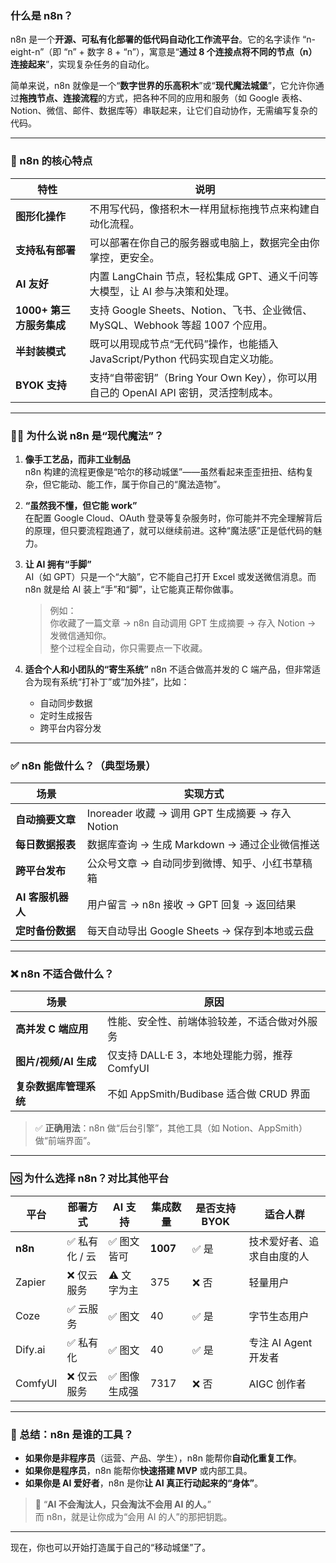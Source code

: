 ### 什么是 n8n？

n8n 是一个**开源、可私有化部署的低代码自动化工作流平台**。它的名字读作 “n-eight-n”（即 “n” + 数字 8 + “n”），寓意是“**通过 8 个连接点将不同的节点（n）连接起来**”，实现复杂任务的自动化。

简单来说，n8n 就像是一个“**数字世界的乐高积木**”或“**现代魔法城堡**”，它允许你通过**拖拽节点、连接流程**的方式，把各种不同的应用和服务（如 Google 表格、Notion、微信、邮件、数据库等）串联起来，让它们自动协作，无需编写复杂的代码。

---

### 🌟 n8n 的核心特点

| 特性 | 说明 |
|------|------|
| **图形化操作** | 不用写代码，像搭积木一样用鼠标拖拽节点来构建自动化流程。 |
| **支持私有部署** | 可以部署在你自己的服务器或电脑上，数据完全由你掌控，更安全。 |
| **AI 友好** | 内置 LangChain 节点，轻松集成 GPT、通义千问等大模型，让 AI 参与决策和处理。 |
| **1000+ 第三方服务集成** | 支持 Google Sheets、Notion、飞书、企业微信、MySQL、Webhook 等超 1007 个应用。 |
| **半封装模式** | 既可以用现成节点“无代码”操作，也能插入 JavaScript/Python 代码实现自定义功能。 |
| **BYOK 支持** | 支持“自带密钥”（Bring Your Own Key），你可以用自己的 OpenAI API 密钥，灵活控制成本。 |

---

### 🧙‍♂️ 为什么说 n8n 是“现代魔法”？

1. **像手工艺品，而非工业制品**  
   n8n 构建的流程更像是“哈尔的移动城堡”——虽然看起来歪歪扭扭、结构复杂，但它能动、能工作，属于你自己的“魔法造物”。

2. **“虽然我不懂，但它能 work”**  
   在配置 Google Cloud、OAuth 登录等复杂服务时，你可能并不完全理解背后的原理，但只要流程跑通了，就可以继续前进。这种“魔法感”正是低代码的魅力。

3. **让 AI 拥有“手脚”**  
   AI（如 GPT）只是一个“大脑”，它不能自己打开 Excel 或发送微信消息。而 n8n 就是给 AI 装上“手”和“脚”，让它能真正帮你做事。

   > 例如：  
   > 你收藏了一篇文章 → n8n 自动调用 GPT 生成摘要 → 存入 Notion → 发微信通知你。  
   > 整个过程全自动，你只需要点一下收藏。

4. **适合个人和小团队的“寄生系统”** 
   n8n 不适合做高并发的 C 端产品，但非常适合为现有系统“打补丁”或“加外挂”，比如：
   - 自动同步数据
   - 定时生成报告
   - 跨平台内容分发

---

### ✅ n8n 能做什么？（典型场景）

| 场景 | 实现方式 |
|------|----------|
| **自动摘要文章** | Inoreader 收藏 → 调用 GPT 生成摘要 → 存入 Notion |
| **每日数据报表** | 数据库查询 → 生成 Markdown → 通过企业微信推送 |
| **跨平台发布** | 公众号文章 → 自动同步到微博、知乎、小红书草稿箱 |
| **AI 客服机器人** | 用户留言 → n8n 接收 → GPT 回复 → 返回结果 |
| **定时备份数据** | 每天自动导出 Google Sheets → 保存到本地或云盘 |

---

### ❌ n8n 不适合做什么？

| 场景 | 原因 |
|------|------|
| **高并发 C 端应用** | 性能、安全性、前端体验较差，不适合做对外服务 |
| **图片/视频/AI 生成** | 仅支持 DALL·E 3，本地处理能力弱，推荐 ComfyUI |
| **复杂数据库管理系统** | 不如 AppSmith/Budibase 适合做 CRUD 界面 |

> ✅ **正确用法**：n8n 做“后台引擎”，其他工具（如 Notion、AppSmith）做“前端界面”。

---

### 🆚 为什么选择 n8n？对比其他平台

| 平台 | 部署方式 | AI 支持 | 集成数量 | 是否支持 BYOK | 适合人群 |
|------|---------|--------|-----------|----------------|-----------|
| **n8n** | ✅ 私有化 / 云 | ✅ 图文皆可 | **1007** | ✅ 是 | 技术爱好者、追求自由度的人 |
| Zapier | ❌ 仅云服务 | ⚠️ 文字为主 | 375 | ❌ 否 | 轻量用户 |
| Coze | ✅ 云服务 | ✅ 图文 | 40 | ✅ 是 | 字节生态用户 |
| Dify.ai | ✅ 私有化 | ✅ 图文 | 40 | ✅ 是 | 专注 AI Agent 开发者 |
| ComfyUI | ❌ 仅云服务 | ✅ 图像生成强 | 7317 | ❌ 否 | AIGC 创作者 |

---

### 🚀 总结：n8n 是谁的工具？

- **如果你是非程序员**（运营、产品、学生），n8n 能帮你**自动化重复工作**。
- **如果你是程序员**，n8n 能帮你**快速搭建 MVP** 或内部工具。
- **如果你是 AI 爱好者**，n8n 是你**让 AI 真正行动起来的“身体”**。

> 💬 “**AI 不会淘汰人，只会淘汰不会用 AI 的人。**”  
> 而 n8n，就是让你成为“会用 AI 的人”的那把钥匙。

---

现在，你也可以开始打造属于自己的“移动城堡”了。